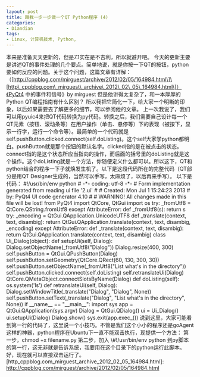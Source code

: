 ```yaml
---
layout: post
title: 跟我一步一步做一个QT Python程序 (4)
categories:
- Diandian
tags:
- Linux, 计算机技术, Python, 
---
```

本来是准备天天更新的，但是7.1实在是不吉利，所以就避开吧。 今天的更新主要是讲述QT的事件处理的几个要点。简单地说，就是你按一下QT的按钮，python要如何反应的问题。关于这个问题，这篇文章有详解：（\[http://cppblog.com/mirguest/archive/2012/02/05/164984.html\]\[http\_cppblog.com\_mirguest\_archive\_2012\_02\_05\_164984.html\]）《PyQt4 中的事件和信号》by mirguest 但是他讲得太复杂了，和一本厚厚的Python QT编程指南有什么区别？ 所以我把它简化一下，给大家一个明晰的印象，以后如果需要去了解更多的细节，可以参阅他的文章。 上一次我说了，我们可以用pyuic4来把QT代码转换为py代码。转换之后，我们需要自己设计每一个QT元素（按钮、滚动条等）在用户操作（单击、悬停等）下的表现（被按下，显示一行字，运行一个命令等）。最简单的一个代码就是self.pushButton.clicked.connect(self.doListing)。这个self大家学python都明白。pushButton就是那个按钮的默认名字。clicked指的是在被点击的状态。connect指的是这个状态所应当指向的操作，而后面的括号里的doListing就是这个操作。这个doListing就是一个方法，你随便定义什么都可以。所以这下，QT和python结合的程序一下子就焕发生机了。以下是这段代码所在的完整代码（QT部分是用QT Designer生成的，当然可以手写，太麻烦了，以后再来手写）。 以下是代码： \#!/usr/bin/env python \# -\*- coding: utf-8 -\*- \# Form implementation generated from reading ui file '2.ui' \# \# Created: Mon Jul 1 15:24:23 2013 \# by: PyQt4 UI code generator 4.10 \# \# WARNING! All changes made in this file will be lost! from PyQt4 import QtCore, QtGui import os try: \_fromUtf8 = QtCore.QString.fromUtf8 except AttributeError: def \_fromUtf8(s): return s try: \_encoding = QtGui.QApplication.UnicodeUTF8 def \_translate(context, text, disambig): return QtGui.QApplication.translate(context, text, disambig, \_encoding) except AttributeError: def \_translate(context, text, disambig): return QtGui.QApplication.translate(context, text, disambig) class Ui\_Dialog(object): def setupUi(self, Dialog): Dialog.setObjectName(\_fromUtf8("Dialog")) Dialog.resize(400, 300) self.pushButton = QtGui.QPushButton(Dialog) self.pushButton.setGeometry(QtCore.QRect(60, 130, 300, 30)) self.pushButton.setObjectName(\_fromUtf8("List what's in the directory")) self.pushButton.clicked.connect(self.doListing) self.retranslateUi(Dialog) QtCore.QMetaObject.connectSlotsByName(Dialog) def doListing(self): os.system('ls') def retranslateUi(self, Dialog): Dialog.setWindowTitle(\_translate("Dialog", "Dialog", None)) self.pushButton.setText(\_translate("Dialog", "List what's in the directory", None)) if \_\_name\_\_ == "\_\_main\_\_": import sys app = QtGui.QApplication(sys.argv) Dialog = QtGui.QDialog() ui = Ui\_Dialog() ui.setupUi(Dialog) Dialog.show() sys.exit(app.exec\_()) 说到这里，大家可能看到第一行的代码了，这里说一个小技巧。不管是我们这个小小的程序还是goAgent这样的神器，python程序在Ubuntu下一直不能双击执行，现提供一个方法： 第一步，chmod +x filename.py 第二步，加入 \\\#!/usr/bin/env python 到py脚本的第一行，这无非就是告诉系统，我要用在这个目录下的python运行此脚本。 好，现在就可以直接双击运行了。 \[http\_cppblog.com\_mirguest\_archive\_2012\_02\_05\_164984.html\]: http://cppblog.com/mirguest/archive/2012/02/05/164984.html